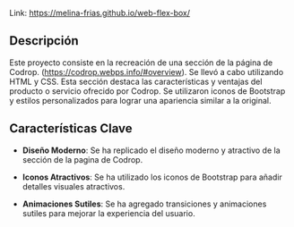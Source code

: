 Link: https://melina-frias.github.io/web-flex-box/


## Descripción
Este proyecto consiste en la recreación de una sección de la página de Codrop. (https://codrop.webps.info/#overview).
Se llevó a cabo  utilizando HTML y CSS. Esta sección destaca las características y ventajas del producto o servicio ofrecido por Codrop. Se utilizaron iconos de Bootstrap y estilos personalizados para lograr una apariencia similar a la original.

## Características Clave

- **Diseño Moderno**: Se ha replicado el diseño moderno y atractivo de la sección de la pagina de Codrop.

- **Iconos Atractivos**: Se ha utilizado los iconos de Bootstrap para añadir detalles visuales atractivos.

- **Animaciones Sutiles**: Se ha agregado transiciones y animaciones sutiles para mejorar la experiencia del usuario.




